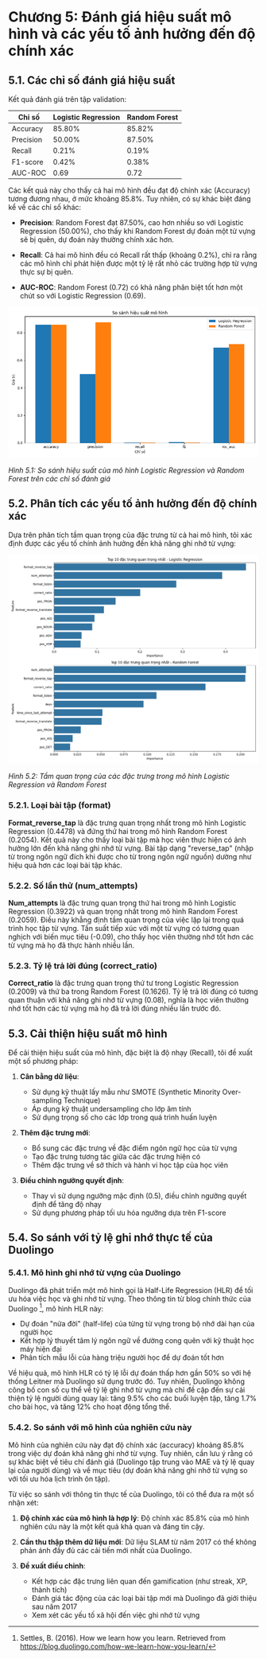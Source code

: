 # Chương 5: Đánh giá hiệu suất mô hình và các yếu tố ảnh hưởng đến độ chính xác

## 5.1. Các chỉ số đánh giá hiệu suất

Kết quả đánh giá trên tập validation:

| Chỉ số    | Logistic Regression | Random Forest |
| --------- | ------------------- | ------------- |
| Accuracy  | 85.80%              | 85.82%        |
| Precision | 50.00%              | 87.50%        |
| Recall    | 0.21%               | 0.19%         |
| F1-score  | 0.42%               | 0.38%         |
| AUC-ROC   | 0.69                | 0.72          |

Các kết quả này cho thấy cả hai mô hình đều đạt độ chính xác (Accuracy) tương đương nhau, ở mức khoảng 85.8%. Tuy nhiên, có sự khác biệt đáng kể về các chỉ số khác:

-   **Precision**: Random Forest đạt 87.50%, cao hơn nhiều so với Logistic Regression (50.00%), cho thấy khi Random Forest dự đoán một từ vựng sẽ bị quên, dự đoán này thường chính xác hơn.

-   **Recall**: Cả hai mô hình đều có Recall rất thấp (khoảng 0.2%), chỉ ra rằng các mô hình chỉ phát hiện được một tỷ lệ rất nhỏ các trường hợp từ vựng thực sự bị quên.

-   **AUC-ROC**: Random Forest (0.72) có khả năng phân biệt tốt hơn một chút so với Logistic Regression (0.69).

![So sánh hiệu suất của các mô hình](../images/model_comparison.png)

_Hình 5.1: So sánh hiệu suất của mô hình Logistic Regression và Random Forest trên các chỉ số đánh giá_

## 5.2. Phân tích các yếu tố ảnh hưởng đến độ chính xác

Dựa trên phân tích tầm quan trọng của đặc trưng từ cả hai mô hình, tôi xác định được các yếu tố chính ảnh hưởng đến khả năng ghi nhớ từ vựng:

![Tầm quan trọng của các đặc trưng](../images/feature_importance.png)

_Hình 5.2: Tầm quan trọng của các đặc trưng trong mô hình Logistic Regression và Random Forest_

### 5.2.1. Loại bài tập (format)

**Format_reverse_tap** là đặc trưng quan trọng nhất trong mô hình Logistic Regression (0.4478) và đứng thứ hai trong mô hình Random Forest (0.2054). Kết quả này cho thấy loại bài tập mà học viên thực hiện có ảnh hưởng lớn đến khả năng ghi nhớ từ vựng. Bài tập dạng "reverse_tap" (nhập từ trong ngôn ngữ đích khi được cho từ trong ngôn ngữ nguồn) dường như hiệu quả hơn các loại bài tập khác.

### 5.2.2. Số lần thử (num_attempts)

**Num_attempts** là đặc trưng quan trọng thứ hai trong mô hình Logistic Regression (0.3922) và quan trọng nhất trong mô hình Random Forest (0.2059). Điều này khẳng định tầm quan trọng của việc lặp lại trong quá trình học tập từ vựng. Tần suất tiếp xúc với một từ vựng có tương quan nghịch với biến mục tiêu (-0.09), cho thấy học viên thường nhớ tốt hơn các từ vựng mà họ đã thực hành nhiều lần.

### 5.2.3. Tỷ lệ trả lời đúng (correct_ratio)

**Correct_ratio** là đặc trưng quan trọng thứ tư trong Logistic Regression (0.2009) và thứ ba trong Random Forest (0.1626). Tỷ lệ trả lời đúng có tương quan thuận với khả năng ghi nhớ từ vựng (0.08), nghĩa là học viên thường nhớ tốt hơn các từ vựng mà họ đã trả lời đúng nhiều lần trước đó.

## 5.3. Cải thiện hiệu suất mô hình

Để cải thiện hiệu suất của mô hình, đặc biệt là độ nhạy (Recall), tôi đề xuất một số phương pháp:

1. **Cân bằng dữ liệu**:

    - Sử dụng kỹ thuật lấy mẫu như SMOTE (Synthetic Minority Over-sampling Technique)
    - Áp dụng kỹ thuật undersampling cho lớp âm tính
    - Sử dụng trọng số cho các lớp trong quá trình huấn luyện

2. **Thêm đặc trưng mới**:

    - Bổ sung các đặc trưng về đặc điểm ngôn ngữ học của từ vựng
    - Tạo đặc trưng tương tác giữa các đặc trưng hiện có
    - Thêm đặc trưng về sở thích và hành vi học tập của học viên

3. **Điều chỉnh ngưỡng quyết định**:
    - Thay vì sử dụng ngưỡng mặc định (0.5), điều chỉnh ngưỡng quyết định để tăng độ nhạy
    - Sử dụng phương pháp tối ưu hóa ngưỡng dựa trên F1-score

## 5.4. So sánh với tỷ lệ ghi nhớ thực tế của Duolingo

### 5.4.1. Mô hình ghi nhớ từ vựng của Duolingo

Duolingo đã phát triển một mô hình gọi là Half-Life Regression (HLR) để tối ưu hóa việc học và ghi nhớ từ vựng. Theo thông tin từ blog chính thức của Duolingo [^1], mô hình HLR này:

-   Dự đoán "nửa đời" (half-life) của từng từ vựng trong bộ nhớ dài hạn của người học
-   Kết hợp lý thuyết tâm lý ngôn ngữ về đường cong quên với kỹ thuật học máy hiện đại
-   Phân tích mẫu lỗi của hàng triệu người học để dự đoán tốt hơn

Về hiệu quả, mô hình HLR có tỷ lệ lỗi dự đoán thấp hơn gần 50% so với hệ thống Leitner mà Duolingo sử dụng trước đó. Tuy nhiên, Duolingo không công bố con số cụ thể về tỷ lệ ghi nhớ từ vựng mà chỉ đề cập đến sự cải thiện tỷ lệ người dùng quay lại: tăng 9.5% cho các buổi luyện tập, tăng 1.7% cho bài học, và tăng 12% cho hoạt động tổng thể.

### 5.4.2. So sánh với mô hình của nghiên cứu này

Mô hình của nghiên cứu này đạt độ chính xác (accuracy) khoảng 85.8% trong việc dự đoán khả năng ghi nhớ từ vựng. Tuy nhiên, cần lưu ý rằng có sự khác biệt về tiêu chí đánh giá (Duolingo tập trung vào MAE và tỷ lệ quay lại của người dùng) và về mục tiêu (dự đoán khả năng ghi nhớ từ vựng so với tối ưu hóa lịch trình ôn tập).

Từ việc so sánh với thông tin thực tế của Duolingo, tôi có thể đưa ra một số nhận xét:

1. **Độ chính xác của mô hình là hợp lý**: Độ chính xác 85.8% của mô hình nghiên cứu này là một kết quả khả quan và đáng tin cậy.

2. **Cần thu thập thêm dữ liệu mới**: Dữ liệu SLAM từ năm 2017 có thể không phản ánh đầy đủ các cải tiến mới nhất của Duolingo.

3. **Đề xuất điều chỉnh**:
    - Kết hợp các đặc trưng liên quan đến gamification (như streak, XP, thành tích)
    - Đánh giá tác động của các loại bài tập mới mà Duolingo đã giới thiệu sau năm 2017
    - Xem xét các yếu tố xã hội đến việc ghi nhớ từ vựng

[^1]: Settles, B. (2016). How we learn how you learn. Retrieved from https://blog.duolingo.com/how-we-learn-how-you-learn/
